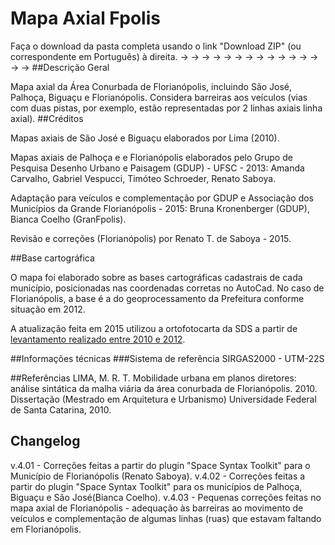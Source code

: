 # Mapa Axial Fpolis
Faça o download da pasta completa usando o link "Download ZIP" (ou correspondente em Português) à direita. → → → → → → → → → → → → → → → 
##Descrição Geral

Mapa axial da Área Conurbada de Florianópolis, incluindo São José, Palhoça, Biguaçu e Florianópolis. Considera barreiras aos veículos (vias com duas pistas, por exemplo, estão representadas por 2 linhas axiais linha axial).
##Créditos

Mapas axiais de São José e Biguaçu elaborados por Lima (2010).

Mapas axiais de Palhoça e e Florianópolis elaborados pelo Grupo de Pesquisa Desenho Urbano e Paisagem (GDUP) - UFSC - 2013: Amanda Carvalho, Gabriel Vespucci, Timóteo Schroeder, Renato Saboya.

Adaptação para veículos e complementação por GDUP e Associação dos Municípios da Grande Florianópolis - 2015: Bruna Kronenberger (GDUP), Bianca Coelho (GranFpolis).

Revisão e correções (Florianópolis) por Renato T. de Saboya - 2015.

##Base cartográfica

O mapa foi elaborado sobre as bases cartográficas cadastrais de cada município, posicionadas nas coordenadas corretas no AutoCad. No caso de Florianópolis, a base é a do geoprocessamento da Prefeitura conforme situação em 2012.

A atualização feita em 2015 utilizou a ortofotocarta da SDS a partir de [levantamento realizado entre 2010 e 2012](http://sc.gov.br/mais-sobre-meio-ambiente/384-municipios-da-grande-florianopolis-recebem-o-levantamento-aerofotogrametrico).

##Informações técnicas
###Sistema de referência
SIRGAS2000 - UTM-22S

##Referências
LIMA, M. R. T. Mobilidade urbana em planos diretores: análise sintática da malha viária da área conurbada de Florianópolis. 2010. Dissertação (Mestrado em Arquitetura e Urbanismo) Universidade Federal de Santa Catarina, 2010. 

## Changelog
v.4.01 - Correções feitas a partir do plugin "Space Syntax Toolkit" para o Município de Florianópolis (Renato Saboya).
v.4.02 - Correções feitas a partir do plugin "Space Syntax Toolkit" para os municípios de Palhoça, Biguaçu e São José(Bianca Coelho).
v.4.03 - Pequenas correções feitas no mapa axial de Florianópolis - adequação às barreiras ao movimento de veículos e complementação de algumas linhas (ruas) que estavam faltando em Florianópolis.